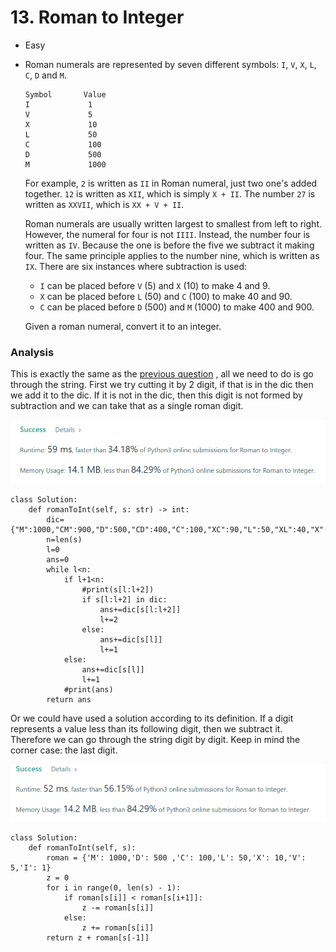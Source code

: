 # 13. Roman to Integer

* Easy
*   Roman numerals are represented by seven different symbols: `I`, `V`, `X`, `L`, `C`, `D` and `M`.

    ```
    Symbol       Value
    I             1
    V             5
    X             10
    L             50
    C             100
    D             500
    M             1000
    ```

    For example, `2` is written as `II` in Roman numeral, just two one's added together. `12` is written as `XII`, which is simply `X + II`. The number `27` is written as `XXVII`, which is `XX + V + II`.

    Roman numerals are usually written largest to smallest from left to right. However, the numeral for four is not `IIII`. Instead, the number four is written as `IV`. Because the one is before the five we subtract it making four. The same principle applies to the number nine, which is written as `IX`. There are six instances where subtraction is used:

    * `I` can be placed before `V` (5) and `X` (10) to make 4 and 9.&#x20;
    * `X` can be placed before `L` (50) and `C` (100) to make 40 and 90.&#x20;
    * `C` can be placed before `D` (500) and `M` (1000) to make 400 and 900.

    Given a roman numeral, convert it to an integer.

### Analysis

This is exactly the same as the [previous question](12.-integer-to-roman.md) , all we need to do is go through the string. First we try cutting it by 2 digit, if that is in the dic then we add it to the dic. If it is not in the dic, then this digit is not formed by subtraction and we can take that as a single roman digit.&#x20;

![](<../.gitbook/assets/image (8) (1) (1) (1).png>)

```
class Solution:
    def romanToInt(self, s: str) -> int:
        dic={"M":1000,"CM":900,"D":500,"CD":400,"C":100,"XC":90,"L":50,"XL":40,"X":10,"IX":9,"V":5,"IV":4,"I":1}
        n=len(s)
        l=0
        ans=0
        while l<n:
            if l+1<n:
                #print(s[l:l+2])
                if s[l:l+2] in dic:
                    ans+=dic[s[l:l+2]]
                    l+=2
                else:
                    ans+=dic[s[l]]
                    l+=1
            else:
                ans+=dic[s[l]]
                l+=1
            #print(ans)
        return ans
```

Or we could have used a solution according to its definition. If a digit represents a value less than its following digit, then we subtract it. Therefore we can go through the string digit by digit. Keep in mind the corner case: the last digit.&#x20;

![](<../.gitbook/assets/image (2) (1).png>)

```
class Solution:
    def romanToInt(self, s):
        roman = {'M': 1000,'D': 500 ,'C': 100,'L': 50,'X': 10,'V': 5,'I': 1}
        z = 0
        for i in range(0, len(s) - 1):
            if roman[s[i]] < roman[s[i+1]]:
                z -= roman[s[i]]
            else:
                z += roman[s[i]]
        return z + roman[s[-1]]
```
